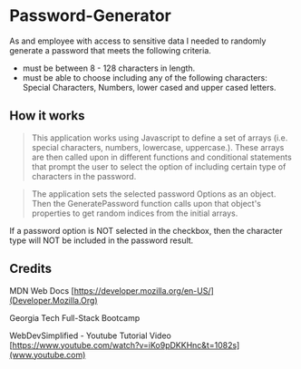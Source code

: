 # Password-Generator

As and employee with access to sensitive data I needed to randomly generate a password that meets the following criteria. 

- must be between 8 - 128 characters in length.
- must be able to choose including any of the following characters: Special Characters, Numbers, lower cased and upper cased letters.

## How it works
>This application works using Javascript to define a set of arrays (i.e. special characters, numbers, lowercase, uppercase.). These arrays are then called upon in different functions and conditional statements that prompt the user to select the option of including certain type of characters in the password. 

>The application sets the selected password Options as an object. Then the GeneratePassword function calls upon that object's properties to get random indices from the initial arrays.

If a password option is NOT selected in the checkbox, then the character type will NOT be included in the password result. 

## Credits
MDN Web Docs [https://developer.mozilla.org/en-US/](Developer.Mozilla.Org)

Georgia Tech Full-Stack Bootcamp

WebDevSimplified - Youtube Tutorial Video [https://www.youtube.com/watch?v=iKo9pDKKHnc&t=1082s](www.youtube.com)